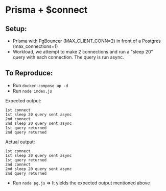 # Prisma + \$connect

## Setup:

- Prisma with PgBouncer (MAX_CLIENT_CONN=2) in front of a Postgres (max_connections=1)
- Workload, we attempt to make 2 connections and run a "sleep 20" query with each connection. The query is run async.

## To Reproduce:

- Run `docker-compose up -d`
- Run `node index.js`

Expected output:

```
1st connect
1st sleep 20 query sent async
2nd connect
2nd sleep 20 query sent async
1st query returned
2nd query returned
```

Actual output:

```
1st connect
1st sleep 20 query sent async
1st query returned
2nd connect
2nd sleep 20 query sent async
2nd query returned
```

- Run `node pg.js` => It yields the expected output mentioned above
